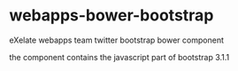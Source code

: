 webapps-bower-bootstrap
=======================

eXelate webapps team twitter bootstrap bower component

the component contains the javascript part of bootstrap 3.1.1


